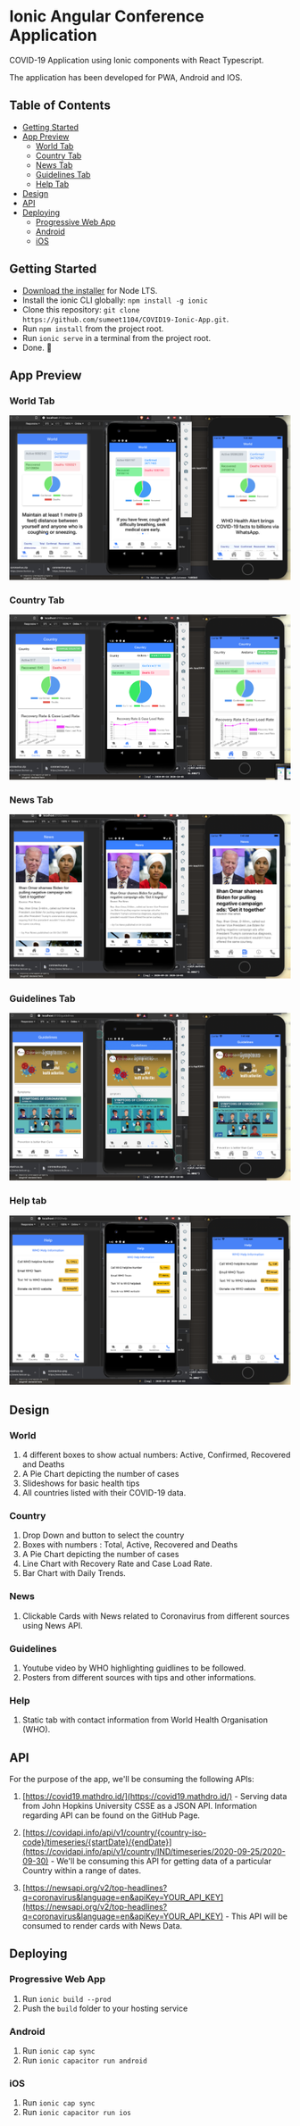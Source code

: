 # Ionic Angular Conference Application

COVID-19 Application using Ionic components with React Typescript. 

The application has been developed for PWA, Android and IOS.


## Table of Contents
- [Getting Started](#getting-started)
- [App Preview](#app-preview)
  - [World Tab](#world-tab)
  - [Country Tab](#country-tab)
  - [News Tab](#news-tab)
  - [Guidelines Tab](#guidelines-tab)
  - [Help Tab](#help-tab)
- [Design](#design)
- [API](#api)
- [Deploying](#deploying)
  - [Progressive Web App](#progressive-web-app)
  - [Android](#android)
  - [iOS](#ios)


## Getting Started

* [Download the installer](https://nodejs.org/) for Node LTS.
* Install the ionic CLI globally: `npm install -g ionic`
* Clone this repository: `git clone https://github.com/sumeet1104/COVID19-Ionic-App.git`.
* Run `npm install` from the project root.
* Run `ionic serve` in a terminal from the project root.
* Done. :tada:


## App Preview

### World Tab

![World](/public/assets/screenshots/world.png)


### Country Tab

![Country](/public/assets/screenshots/country.png)

### News Tab

![News](/public/assets/screenshots/news.png)

### Guidelines Tab

![Guidelines](/public/assets/screenshots/guidelines.png)

### Help tab

![Help](/public/assets/screenshots/help.png)


## Design

### World

1. 4 different boxes to show actual numbers: Active, Confirmed, Recovered and Deaths
2. A Pie Chart depicting the number of cases
3. Slideshows for basic health tips
4. All countries listed with their COVID-19 data.

### Country
1. Drop Down and button to select the country
2. Boxes with numbers : Total, Active, Recovered and Deaths
3. A Pie Chart depicting the number of cases
4. Line Chart with Recovery Rate and Case Load Rate.
5. Bar Chart with Daily Trends.

### News
1. Clickable Cards with News related to Coronavirus from  different sources using News API.

### Guidelines
1. Youtube video by WHO highlighting guidlines to be followed.
2. Posters from different sources with tips and other informations.

### Help
1. Static tab with contact information from World Health Organisation (WHO).


## API

For the purpose of the app, we'll be consuming the following APIs:

1. [https://covid19.mathdro.id/](https://covid19.mathdro.id/) - Serving data from John Hopkins University CSSE as a JSON API. Information regarding API can be found on the GitHub Page.

2. [https://covidapi.info/api/v1/country/{country-iso-code}/timeseries/{startDate}/{endDate}](https://covidapi.info/api/v1/country/IND/timeseries/2020-09-25/2020-09-30) - We'll be consuming this API for getting data of a particular Country within a range of dates.

3. [https://newsapi.org/v2/top-headlines?q=coronavirus&language=en&apiKey=YOUR_API_KEY](https://newsapi.org/v2/top-headlines?q=coronavirus&language=en&apiKey=YOUR_API_KEY) - This API will be consumed to render cards with News Data.


## Deploying

### Progressive Web App

1. Run `ionic build --prod`
2. Push the `build` folder to your hosting service

### Android

1. Run `ionic cap sync`
2. Run `ionic capacitor run android`

### iOS

1. Run `ionic cap sync`
2. Run `ionic capacitor run ios`